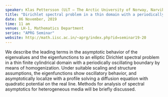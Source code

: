 ```yaml
---
speaker: Klas Pettersson (UiT – The Arctic University of Norway, Narvik, Norway)
title: "Dirichlet spectral problem in a thin domain with a periodically oscillating boundary"
date: 06 November, 2019
time: 11 am
venue: LH-1, Mathematics Department
series: "APRG Seminar"
website: http://math.iisc.ac.in/~aprg/index.php?id=seminar19-20
---
```


We describe the leading terms in the asymptotic behavior of the eigenvalues and the
eigenfunctions to an elliptic Dirichlet spectral problem in a thin finite cylindrical
domain with a periodically oscillating boundary by means of homogenization. Under
suitable scaling and structure assumptions, the eigenfunctions show oscillatory behavior,
and asymptotically localize with a profile solving a diffusion equation with quadratic
potential on the real line. Methods for analysis of spectral asymptotics for heterogeneous
media will be briefly discussed.

